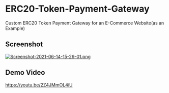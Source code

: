 
# ERC20-Token-Payment-Gateway

Custom ERC20 Token Payment Gateway for an E-Commerce Website(as an Example)


## Screenshot

[![Screenshot-2021-06-14-15-29-01.png](https://i.postimg.cc/nV4rJdk0/Screenshot-2021-06-14-15-29-01.png)](https://postimg.cc/qg74cxW3)

  
## Demo Video

https://youtu.be/2Z4JMmOL4iU

  